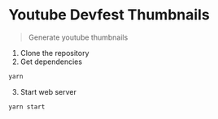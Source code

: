 # Youtube Devfest Thumbnails

> Generate youtube thumbnails

1. Clone the repository
2. Get dependencies
```js
yarn
```
3. Start web server
```js
yarn start
```
